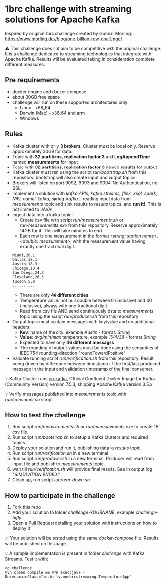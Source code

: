 # 1brc challenge with streaming solutions for Apache Kafka

Inspired by original 1brc challenge created by Gunnar Morling:
https://www.morling.dev/blog/one-billion-row-challenge/

⚠️ This challenge does not aim to be competitive with the original challenge. It is a challenge dedicated to streaming technologies that integrate with Apache Kafka. Results will be evaluated taking in consideration complete different measures.

## Pre requirements

- docker engine and docker compose
- about 30GB free space
- challenge will run on these supported architectures only:
  - Linux - x86_64
  - Darwin (Mac) - x86_64 and arm 
  - Windows

## Rules

- Kafka cluster with only **3 brokers**. Cluster must be local only. Reserve approximately 30GB for data.
- Topic with **32 partitions**, **replication factor 3** and **LogAppendTime** named **measurements** for input
- Topic with **32 partitions**, **replication factor 3** named **results** for output
- Kafka cluster must run using the script _run/bootstrap.sh_ from this repository. bootstrap will also create input and output topics.
- Brokers will listen on port 9092, 9093 and 9094. No Authentication, no SSL.
- Implement a solution with _kafka APIs, kafka streams, flink, ksql, spark, NiFi, camel-kafka, spring-kafka..._ reading input data from _measurements_ topic and sink results to _results_ topics. and **run it!**. This is not limited to JAVA!
- Ingest data into a kafka topic:
    - Create csv file with script _run/measurements.sh_ or _run/measurements.exe_ from this repository. Reserve approximately 14GB for it. This will take minutes to end.
    -  Each row is one measurement in the format _<string: station name>,<double: measurement>_, with the measurement value having exactly one fractional digit.
  ```
  Miami,28.1
  Dallas,38.1
  Austin,18.3
  Chicago,10.4
  San Diego,24.3
  Cleveland,26.5
  Tucson,5.8
  ..........
  ```
    - There are only **46 different cities**
    - Temperature value: not null double between 0 (inclusive) and 40 (inclusive), always with one fractional digit
    - Read from csv file AND send continuously data to _measurements_ topic using the script _run/producer.sh_ from this repository
- Output topic must contain messages with key/value and no additional headers:
  - **Key**: name of the city, example _Austin_ - format: _String_
  - **Value**: _avg/min/max_ temperature, example _16/4/38_ - format _String_
  - Expected to have only **46 different messages**
  - The rounding of output values must be done using the semantics of IEEE 754 rounding-direction "roundTowardPositive"
- Validate running script _run/verification.sh_ from this repository. Result being driven by difference between timestamp of the first/last produced message in the input and validation timestamp of the final consumer.


💡 Kafka Cluster runs [cp-kafka](https://hub.docker.com/r/confluentinc/cp-kafka), Official Confluent Docker Image for Kafka (Community Version) version 7.5.3, shipping Apache Kafka version 3.5.x

💡 Verify messages published into _measurements_ topic with _run/consumer.sh_ script.


## How to test the challenge

1. Run script _run/measurements.sh_ or _run/measurements.exe_ to create 1B csv file.
2. Run script _run/bootstrap.sh_ to setup a Kafka clusters and required topics. 
3. Deploy your solution and run it, publishing data to _results_ topic. 
4. Run script _run/verification.sh_ in a new terminal 
5. Run script _run/producer.sh_ in a new terminal. Producer will read from input file and publish to _measurements_ topic. 
6. wait till _run/verification.sh_ will provide final results. See in output log _"SIMULATION ENDED."_
7. Clean up, run script _run/tear-down.sh_

## How to participate in the challenge

1. Fork this repo
2. Add your solution to folder _challenge-YOURNAME_, example _challenge-hifly_
3. Open a Pull Request detailing your solution with instructions on how to deploy it

✅ Your solution will be tested using the same _docker-compose_ file. Results will be published on this page.

💡 A sample implementation is present in folder _challenge_ with Kafka Streams. Test it with:
```
cd challenge
mvn clean compile && mvn exec:java -Dexec.mainClass="io.hifly.onebrcstreaming.TemperatureApp"
```